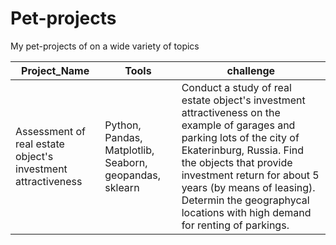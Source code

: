 # Pet-projects
 My pet-projects of on a wide variety of topics

|Project_Name|Tools|challenge|
|--------|-----------|------|
|Assessment of real estate object's investment attractiveness|Python, Pandas, Matplotlib, Seaborn, geopandas, sklearn|Conduct a study of real estate object's investment attractiveness on the example of garages and parking lots of the city of Ekaterinburg, Russia. Find the objects that provide investment return for about 5 years (by means of leasing). Determin the geographycal locations with high demand for renting of parkings.|